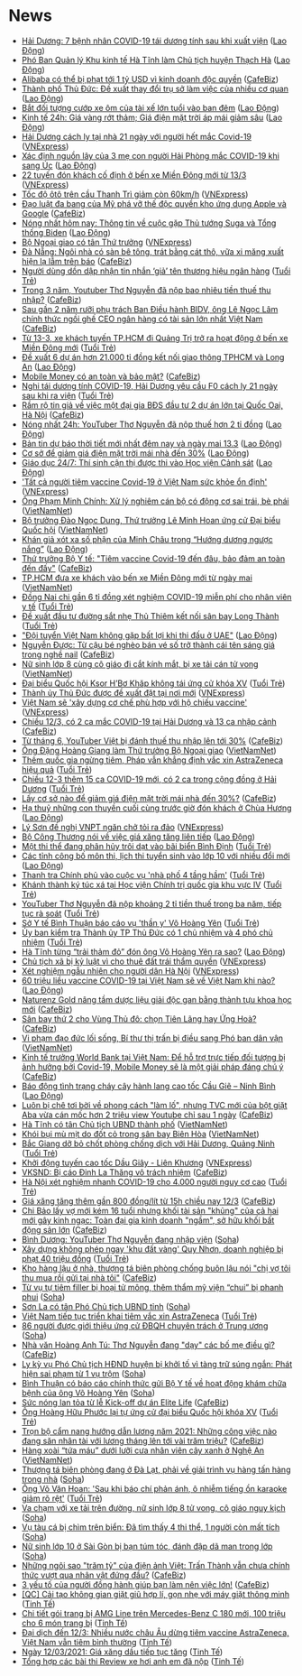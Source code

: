 # News

- [Hải Dương: 7 bệnh nhân COVID-19 tái dương tính sau khi xuất viện](https://laodong.vn/xa-hoi/hai-duong-7-benh-nhan-covid-19-tai-duong-tinh-sau-khi-xuat-vien-888606.ldo) ([Lao Động](https://laodong.vn))
- [Phó Ban Quản lý Khu kinh tế Hà Tĩnh làm Chủ tịch huyện Thạch Hà](https://laodong.vn/thoi-su/pho-ban-quan-ly-khu-kinh-te-ha-tinh-lam-chu-tich-huyen-thach-ha-888604.ldo) ([Lao Động](https://laodong.vn))
- [Alibaba có thể bị phạt tới 1 tỷ USD vì kinh doanh độc quyền](https://cafebiz.vn/alibaba-co-the-bi-phat-toi-1-ty-usd-vi-kinh-doanh-doc-quyen-20210312203500416.chn) ([CafeBiz](https://cafebiz.vn))
- [Thành phố Thủ Đức: Đề xuất thay đổi trụ sở làm việc của nhiều cơ quan](https://laodong.vn/xa-hoi/thanh-pho-thu-duc-de-xuat-thay-doi-tru-so-lam-viec-cua-nhieu-co-quan-888603.ldo) ([Lao Động](https://laodong.vn))
- [Bắt đối tượng cướp xe ôm của tài xế lớn tuổi vào ban đêm](https://laodong.vn/phap-luat/bat-doi-tuong-cuop-xe-om-cua-tai-xe-lon-tuoi-vao-ban-dem-888601.ldo) ([Lao Động](https://laodong.vn))
- [Kinh tế 24h: Giá vàng rớt thảm; Giá điện mặt trời áp mái giảm sâu](https://laodong.vn/thi-truong/kinh-te-24h-gia-vang-rot-tham-gia-dien-mat-troi-ap-mai-giam-sau-888597.ldo) ([Lao Động](https://laodong.vn))
- [Hải Dương cách ly tại nhà 21 ngày với người hết mắc Covid-19](https://vnexpress.net/hai-duong-cach-ly-tai-nha-21-ngay-voi-nguoi-het-mac-covid-19-4247762.html) ([VNExpress](https://vnexpress.net))
- [Xác định nguồn lây của 3 mẹ con người Hải Phòng mắc COVID-19 khi sang Úc](https://laodong.vn/y-te/xac-dinh-nguon-lay-cua-3-me-con-nguoi-hai-phong-mac-covid-19-khi-sang-uc-888600.ldo) ([Lao Động](https://laodong.vn))
- [22 tuyến đón khách cố định ở bến xe Miền Đông mới từ 13/3](https://vnexpress.net/22-tuyen-don-khach-co-dinh-o-ben-xe-mien-dong-moi-tu-13-3-4247738.html) ([VNExpress](https://vnexpress.net))
- [Tốc độ ôtô trên cầu Thanh Trì giảm còn 60km/h](https://vnexpress.net/toc-do-oto-tren-cau-thanh-tri-giam-con-60km-h-4247742.html) ([VNExpress](https://vnexpress.net))
- [Đạo luật đa bang của Mỹ phá vỡ thế độc quyền kho ứng dụng Apple và Google](https://cafebiz.vn/dao-luat-da-bang-cua-my-pha-vo-the-doc-quyen-kho-ung-dung-apple-va-google-20210312193818959.chn) ([CafeBiz](https://cafebiz.vn))
- [Nóng nhất hôm nay: Thông tin về cuộc gặp Thủ tướng Suga và Tổng thống Biden](https://laodong.vn/video-the-gioi/nong-nhat-hom-nay-thong-tin-ve-cuoc-gap-thu-tuong-suga-va-tong-thong-biden-888588.ldo) ([Lao Động](https://laodong.vn))
- [Bộ Ngoại giao có tân Thứ trưởng](https://vnexpress.net/bo-ngoai-giao-co-tan-thu-truong-4247765.html) ([VNExpress](https://vnexpress.net))
- [Đà Nẵng: Ngôi nhà có sàn bê tông, trát bằng cát thô, vữa xi măng xuất hiện lạ lẫm trên báo](https://cafebiz.vn/da-nang-ngoi-nha-co-san-be-tong-trat-bang-cat-tho-vua-xi-mang-xuat-hien-la-lam-tren-bao-20210312193312444.chn) ([CafeBiz](https://cafebiz.vn))
- [Người dùng dồn dập nhận tin nhắn ‘giả’ tên thương hiệu ngân hàng](https://tuoitre.vn/nguoi-dung-don-dap-nhan-tin-nhan-gia-ten-thuong-hieu-ngan-hang-2021031220125072.htm) ([Tuổi Trẻ](https://tuoitre.vn))
- [Trong 3 năm, Youtuber Thơ Nguyễn đã nộp bao nhiêu tiền thuế thu nhập?](https://cafebiz.vn/trong-3-nam-youtuber-tho-nguyen-da-nop-bao-nhieu-tien-thue-thu-nhap-20210312203946367.chn) ([CafeBiz](https://cafebiz.vn))
- [Sau gần 2 năm rưỡi phụ trách Ban Điều hành BIDV, ông Lê Ngọc Lâm chính thức ngồi ghế CEO ngân hàng có tài sản lớn nhất Việt Nam](https://cafebiz.vn/sau-gan-2-nam-ruoi-phu-trach-ban-dieu-hanh-bidv-ong-le-ngoc-lam-chinh-thuc-ngoi-ghe-ceo-ngan-hang-co-tai-san-lon-nhat-viet-nam-20210312203030622.chn) ([CafeBiz](https://cafebiz.vn))
- [Từ 13-3, xe khách tuyến TP.HCM đi Quảng Trị trở ra hoạt động ở bến xe Miền Đông mới](https://tuoitre.vn/tu-13-3-xe-khach-tuyen-tp-hcm-di-quang-tri-tro-ra-hoat-dong-o-ben-xe-mien-dong-moi-20210312200215386.htm) ([Tuổi Trẻ](https://tuoitre.vn))
- [Đề xuất 6 dự án hơn 21.000 tỉ đồng kết nối giao thông TPHCM và Long An](https://laodong.vn/xa-hoi/de-xuat-6-du-an-hon-21000-ti-dong-ket-noi-giao-thong-tphcm-va-long-an-888591.ldo) ([Lao Động](https://laodong.vn))
- [Mobile Money có an toàn và bảo mật?](https://cafebiz.vn/mobile-money-co-an-toan-va-bao-mat-20210312192257409.chn) ([CafeBiz](https://cafebiz.vn))
- [Nghi tái dương tính COVID-19, Hải Dương yêu cầu F0 cách ly 21 ngày sau khi ra viện](https://tuoitre.vn/nghi-tai-duong-tinh-covid-19-hai-duong-yeu-cau-f0-cach-ly-21-ngay-sau-khi-ra-vien-20210312193826271.htm) ([Tuổi Trẻ](https://tuoitre.vn))
- [Rầm rộ tin giả về việc một đại gia BĐS đầu tư 2 dự án lớn tại Quốc Oai, Hà Nội](https://cafebiz.vn/ram-ro-tin-gia-ve-viec-mot-dai-gia-bds-dau-tu-2-du-an-lon-tai-quoc-oai-ha-noi-20210312191421857.chn) ([CafeBiz](https://cafebiz.vn))
- [Nóng nhất 24h: YouTuber Thơ Nguyễn đã nộp thuế hơn 2 tỉ đồng](https://laodong.vn/video/nong-nhat-24h-youtuber-tho-nguyen-da-nop-thue-hon-2-ti-dong-888567.ldo) ([Lao Động](https://laodong.vn))
- [Bản tin dự báo thời tiết mới nhất đêm nay và ngày mai 13.3](https://laodong.vn/video/ban-tin-du-bao-thoi-tiet-moi-nhat-dem-nay-va-ngay-mai-133-888510.ldo) ([Lao Động](https://laodong.vn))
- [Cơ sở để giảm giá điện mặt trời mái nhà đến 30%](https://laodong.vn/video-thoi-su/co-so-de-giam-gia-dien-mat-troi-mai-nha-den-30-888596.ldo) ([Lao Động](https://laodong.vn))
- [Giáo dục 24/7: Thí sinh cận thị được thi vào Học viện Cảnh sát](https://laodong.vn/video/giao-duc-247-thi-sinh-can-thi-duoc-thi-vao-hoc-vien-canh-sat-888438.ldo) ([Lao Động](https://laodong.vn))
- ['Tất cả người tiêm vaccine Covid-19 ở Việt Nam sức khỏe ổn định'](https://vnexpress.net/tat-ca-nguoi-tiem-vaccine-covid-19-o-viet-nam-suc-khoe-on-dinh-4247759.html) ([VNExpress](https://vnexpress.net))
- [Ông Phạm Minh Chính: Xử lý nghiêm cán bộ có động cơ sai trái, bè phái](http://vietnamnet.vn/vn/thoi-su/chinh-tri/ong-pham-minh-chinh-xu-ly-nghiem-can-bo-co-dong-co-sai-trai-be-phai-719273.html) ([VietNamNet](https://vietnamnet.vn))
- [Bộ trưởng Đào Ngọc Dung, Thứ trưởng Lê Minh Hoan ứng cử Đại biểu Quốc hội](http://vietnamnet.vn/vn/thoi-su/quoc-hoi/bo-truong-dao-ngoc-dung-thu-truong-le-minh-hoan-ung-cu-dai-bieu-quoc-hoi-719277.html) ([VietNamNet](https://vietnamnet.vn))
- [Khán giả xót xa số phận của Minh Châu trong “Hướng dương ngược nắng”](https://laodong.vn/giai-tri/khan-gia-xot-xa-so-phan-cua-minh-chau-trong-huong-duong-nguoc-nang-888531.ldo) ([Lao Động](https://laodong.vn))
- [Thứ trưởng Bộ Y tế: "Tiêm vaccine Covid-19 đến đâu, bảo đảm an toàn đến đấy"](https://cafebiz.vn/thu-truong-bo-y-te-tiem-vaccine-covid-19-den-dau-bao-dam-an-toan-den-day-20210312190516325.chn) ([CafeBiz](https://cafebiz.vn))
- [TP.HCM đưa xe khách vào bến xe Miền Đông mới từ ngày mai](http://vietnamnet.vn/vn/thoi-su/an-toan-giao-thong/tp-hcm-dua-xe-khach-vao-ben-xe-mien-dong-moi-tu-ngay-mai-719276.html) ([VietNamNet](https://vietnamnet.vn))
- [Đồng Nai chi gần 6 tỉ đồng xét nghiệm COVID-19 miễn phí cho nhân viên y tế](https://tuoitre.vn/dong-nai-chi-gan-6-ti-dong-xet-nghiem-covid-19-mien-phi-cho-nhan-vien-y-te-20210312192044762.htm) ([Tuổi Trẻ](https://tuoitre.vn))
- [Đề xuất đầu tư đường sắt nhẹ Thủ Thiêm kết nối sân bay Long Thành](https://tuoitre.vn/de-xuat-dau-tu-duong-sat-nhe-thu-thiem-ket-noi-san-bay-long-thanh-20210312182015697.htm) ([Tuổi Trẻ](https://tuoitre.vn))
- [&quot;Đội tuyển Việt Nam không gặp bất lợi khi thi đấu ở UAE&quot;](https://laodong.vn/bong-da/doi-tuyen-viet-nam-khong-gap-bat-loi-khi-thi-dau-o-uae-888547.ldo) ([Lao Động](https://laodong.vn))
- [Nguyễn Được: Từ cậu bé nghèo bán vé số trở thành cái tên sáng giá trong nghề nail](https://cafebiz.vn/nguyen-duoc-tu-cau-be-ngheo-ban-ve-so-tro-thanh-cai-ten-sang-gia-trong-nghe-nail-20210310203621546.chn) ([CafeBiz](https://cafebiz.vn))
- [Nữ sinh lớp 8 cùng cô giáo đi cắt kính mắt, bị xe tải cán tử vong](http://vietnamnet.vn/vn/thoi-su/an-toan-giao-thong/nu-sinh-lop-8-cung-co-giao-di-cat-kinh-mat-bi-xe-tai-can-tu-vong-719274.html) ([VietNamNet](https://vietnamnet.vn))
- [Đại biểu Quốc hội Ksor H’Bơ Khăp không tái ứng cử khóa XV](https://tuoitre.vn/dai-bieu-quoc-hoi-ksor-hbo-khap-khong-tai-ung-cu-khoa-xv-20210312185920187.htm) ([Tuổi Trẻ](https://tuoitre.vn))
- [Thành ủy Thủ Đức được đề xuất đặt tại nơi mới](https://vnexpress.net/thanh-uy-thu-duc-duoc-de-xuat-dat-tai-noi-moi-4247716.html) ([VNExpress](https://vnexpress.net))
- [Việt Nam sẽ 'xây dựng cơ chế phù hợp với hộ chiếu vaccine'](https://vnexpress.net/viet-nam-se-xay-dung-co-che-phu-hop-voi-ho-chieu-vaccine-4247741.html) ([VNExpress](https://vnexpress.net))
- [Chiều 12/3, có 2 ca mắc COVID-19 tại Hải Dương và 13 ca nhập cảnh](https://cafebiz.vn/chieu-12-3-co-2-ca-mac-covid-19-tai-hai-duong-va-13-ca-nhap-canh-2021031219113026.chn) ([CafeBiz](https://cafebiz.vn))
- [Từ tháng 6, YouTuber Việt bị đánh thuế thu nhập lên tới 30%](https://cafebiz.vn/tu-thang-6-youtuber-viet-bi-danh-thue-thu-nhap-len-toi-30-20210312173326321.chn) ([CafeBiz](https://cafebiz.vn))
- [Ông Đặng Hoàng Giang làm Thứ trưởng Bộ Ngoại giao](http://vietnamnet.vn/vn/thoi-su/chinh-tri/ong-dang-hoang-giang-lam-thu-truong-bo-ngoai-giao-719215.html) ([VietNamNet](https://vietnamnet.vn))
- [Thêm quốc gia ngừng tiêm, Pháp vẫn khẳng định vắc xin AstraZeneca hiệu quả](https://tuoitre.vn/them-quoc-gia-ngung-tiem-phap-van-khang-dinh-vac-xin-astrazeneca-hieu-qua-20210312184053699.htm) ([Tuổi Trẻ](https://tuoitre.vn))
- [Chiều 12-3 thêm 15 ca COVID-19 mới, có 2 ca trong cộng đồng ở Hải Dương](https://tuoitre.vn/chieu-12-3-them-15-ca-covid-19-moi-co-2-ca-trong-cong-dong-o-hai-duong-20210312181203357.htm) ([Tuổi Trẻ](https://tuoitre.vn))
- [Lấy cơ sở nào để giảm giá điện mặt trời mái nhà đến 30%?](https://cafebiz.vn/lay-co-so-nao-de-giam-gia-dien-mat-troi-mai-nha-den-30-20210312173205187.chn) ([CafeBiz](https://cafebiz.vn))
- [Hạ thuỷ những con thuyền cuối cùng trước giờ đón khách ở Chùa Hương](https://laodong.vn/photo/ha-thuy-nhung-con-thuyen-cuoi-cung-truoc-gio-don-khach-o-chua-huong-888519.ldo) ([Lao Động](https://laodong.vn))
- [Lý Sơn đề nghị VNPT ngăn chở tỏi ra đảo](https://vnexpress.net/ly-son-de-nghi-vnpt-ngan-cho-toi-ra-dao-4247714.html) ([VNExpress](https://vnexpress.net))
- [Bộ Công Thương nói về việc giá xăng tăng liên tiếp](https://laodong.vn/video-thoi-su/bo-cong-thuong-noi-ve-viec-gia-xang-tang-lien-tiep-888545.ldo) ([Lao Động](https://laodong.vn))
- [Một thi thể đang phân hủy trôi dạt vào bãi biển Bình Định](https://tuoitre.vn/mot-thi-the-dang-phan-huy-troi-dat-vao-bai-bien-binh-dinh-20210312183349176.htm) ([Tuổi Trẻ](https://tuoitre.vn))
- [Các tỉnh công bố môn thi, lịch thi tuyển sinh vào lớp 10 với nhiều đổi mới](https://laodong.vn/giao-duc/cac-tinh-cong-bo-mon-thi-lich-thi-tuyen-sinh-vao-lop-10-voi-nhieu-doi-moi-888513.ldo) ([Lao Động](https://laodong.vn))
- [Thanh tra Chính phủ vào cuộc vụ 'nhà phố 4 tầng hầm'](https://tuoitre.vn/thanh-tra-chinh-phu-vao-cuoc-vu-nha-pho-4-tang-ham-20210312181232841.htm) ([Tuổi Trẻ](https://tuoitre.vn))
- [Khánh thành ký túc xá tại Học viện Chính trị quốc gia khu vực IV](https://tuoitre.vn/khanh-thanh-ky-tuc-xa-tai-hoc-vien-chinh-tri-quoc-gia-khu-vuc-iv-20210312164729982.htm) ([Tuổi Trẻ](https://tuoitre.vn))
- [YouTuber Thơ Nguyễn đã nộp khoảng 2 tỉ tiền thuế trong ba năm, tiếp tục rà soát](https://tuoitre.vn/youtuber-tho-nguyen-da-nop-khoang-2-ti-tien-thue-trong-ba-nam-tiep-tuc-ra-soat-20210312174732772.htm) ([Tuổi Trẻ](https://tuoitre.vn))
- [Sở Y tế Bình Thuận báo cáo vụ 'thần y' Võ Hoàng Yên](https://tuoitre.vn/so-y-te-binh-thuan-bao-cao-vu-than-y-vo-hoang-yen-20210312174813708.htm) ([Tuổi Trẻ](https://tuoitre.vn))
- [Ủy ban kiểm tra Thành ủy TP Thủ Đức có 1 chủ nhiệm và 4 phó chủ nhiệm](https://tuoitre.vn/uy-ban-kiem-tra-thanh-uy-tp-thu-duc-co-1-chu-nhiem-va-4-pho-chu-nhiem-20210312174004692.htm) ([Tuổi Trẻ](https://tuoitre.vn))
- [Hà Tĩnh từng “trải thảm đỏ” đón ông Võ Hoàng Yên ra sao?](https://laodong.vn/ban-doc/ha-tinh-tung-trai-tham-do-don-ong-vo-hoang-yen-ra-sao-888479.ldo) ([Lao Động](https://laodong.vn))
- [Chủ tịch xã bị kỷ luật vì cho thuê đất trái thẩm quyền](https://vnexpress.net/chu-tich-xa-bi-ky-luat-vi-cho-thue-dat-trai-tham-quyen-4247708.html) ([VNExpress](https://vnexpress.net))
- [Xét nghiệm ngẫu nhiên cho người dân Hà Nội](https://vnexpress.net/xet-nghiem-ngau-nhien-cho-nguoi-dan-ha-noi-4247684.html) ([VNExpress](https://vnexpress.net))
- [60 triệu liều vaccine COVID-19 tại Việt Nam sẽ về Việt Nam khi nào?](https://laodong.vn/infographic/60-trieu-lieu-vaccine-covid-19-tai-viet-nam-se-ve-viet-nam-khi-nao-886851.ldo) ([Lao Động](https://laodong.vn))
- [Naturenz Gold nâng tầm dược liệu giải độc gan bằng thành tựu khoa học mới](https://cafebiz.vn/naturenz-gold-nang-tam-duoc-lieu-giai-doc-gan-bang-thanh-tuu-khoa-hoc-moi-20210312165103577.chn) ([CafeBiz](https://cafebiz.vn))
- [Sân bay thứ 2 cho Vùng Thủ đô: chọn Tiên Lãng hay Ứng Hoà?](https://cafebiz.vn/san-bay-thu-2-cho-vung-thu-do-chon-tien-lang-hay-ung-hoa-20210312172433827.chn) ([CafeBiz](https://cafebiz.vn))
- [Vi phạm đạo đức lối sống, Bí thư thị trấn bị điều sang Phó ban dân vận](http://vietnamnet.vn/vn/thoi-su/vi-pha-m-da-o-du-c-lo-i-so-ng-bi-thu-thi-tra-n-bi-die-u-sang-pho-ban-da-n-van-719236.html) ([VietNamNet](https://vietnamnet.vn))
- [Kinh tế trưởng World Bank tại Việt Nam: Để hỗ trợ trực tiếp đối tượng bị ảnh hưởng bởi Covid-19, Mobile Money sẽ là một giải pháp đáng chú ý](https://cafebiz.vn/kinh-te-truong-world-bank-tai-viet-nam-de-ho-tro-truc-tiep-doi-tuong-bi-anh-huong-boi-covid-19-mobile-money-se-la-mot-giai-phap-dang-chu-y-20210312170136905.chn) ([CafeBiz](https://cafebiz.vn))
- [Báo động tình trạng cháy cây hành lang cao tốc Cầu Giẽ – Ninh Bình](https://laodong.vn/video/bao-dong-tinh-trang-chay-cay-hanh-lang-cao-toc-cau-gie--ninh-binh-888344.ldo) ([Lao Động](https://laodong.vn))
- [Luôn bị chê tơi bời về phong cách "làm lố", nhưng TVC mới của bột giặt Aba vừa cán mốc hơn 2 triệu view Youtube chỉ sau 1 ngày](https://cafebiz.vn/du-luon-bi-che-toi-boi-ve-phong-cach-quang-cao-lam-lo-va-le-the-tvc-moi-cua-bot-giat-aba-vua-can-moc-hon-2-trieu-view-youtube-chi-sau-1-ngay-20210312164013083.chn) ([CafeBiz](https://cafebiz.vn))
- [Hà Tĩnh có tân Chủ tịch UBND thành phố](http://vietnamnet.vn/vn/thoi-su/chinh-tri/ha-tinh-co-tan-chu-tich-ubnd-thanh-pho-719150.html) ([VietNamNet](https://vietnamnet.vn))
- [Khói bụi mù mịt do đốt cỏ trong sân bay Biên Hòa](http://vietnamnet.vn/vn/thoi-su/khoi-bui-mu-mit-do-dot-co-trong-san-bay-bien-hoa-719244.html) ([VietNamNet](https://vietnamnet.vn))
- [Bắc Giang dỡ bỏ chốt phòng chống dịch với Hải Dương, Quảng Ninh](https://tuoitre.vn/bac-giang-do-bo-chot-phong-chong-dich-voi-hai-duong-quang-ninh-20210312160918683.htm) ([Tuổi Trẻ](https://tuoitre.vn))
- [Khởi động tuyến cao tốc Dầu Giây - Liên Khương](https://vnexpress.net/khoi-dong-tuyen-cao-toc-dau-giay-lien-khuong-4247490.html) ([VNExpress](https://vnexpress.net))
- [VKSND: Bị cáo Đinh La Thăng vô trách nhiệm](https://cafebiz.vn/vksnd-bi-cao-dinh-la-thang-vo-trach-nhiem-20210312162052177.chn) ([CafeBiz](https://cafebiz.vn))
- [Hà Nội xét nghiệm nhanh COVID-19 cho 4.000 người nguy cơ cao](https://tuoitre.vn/ha-noi-xet-nghiem-nhanh-covid-19-cho-4-000-nguoi-nguy-co-cao-20210312155258496.htm) ([Tuổi Trẻ](https://tuoitre.vn))
- [Giá xăng tăng thêm gần 800 đồng/lít từ 15h chiều nay 12/3](https://cafebiz.vn/gia-xang-tang-them-gan-800-dong-lit-tu-15h-chieu-nay-12-3-20210312161213475.chn) ([CafeBiz](https://cafebiz.vn))
- [Chi Bảo lấy vợ mới kém 16 tuổi nhưng khối tài sản "khủng" của cả hai mới gây kinh ngạc: Toàn đại gia kinh doanh "ngầm", sở hữu khối bất động sản lớn](https://cafebiz.vn/chi-bao-lay-vo-moi-kem-16-tuoi-nhung-khoi-tai-san-khung-cua-ca-hai-moi-gay-kinh-ngac-toan-dai-gia-kinh-doanh-ngam-so-huu-khoi-bat-dong-san-lon-20210312161037536.chn) ([CafeBiz](https://cafebiz.vn))
- [Bình Dương: YouTuber Thơ Nguyễn đang nhập viện](https://soha.vn/binh-duong-youtuber-tho-nguyen-dang-nhap-vien-20210312161027704.htm) ([Soha](https://soha.vn))
- [Xây dựng không phép ngay 'khu đất vàng' Quy Nhơn, doanh nghiệp bị phạt 40 triệu đồng](https://tuoitre.vn/xay-dung-khong-phep-ngay-khu-dat-vang-quy-nhon-doanh-nghiep-bi-phat-40-trieu-dong-20210312135819036.htm) ([Tuổi Trẻ](https://tuoitre.vn))
- [Kho hàng lậu ở nhà, thượng tá biên phòng chống buôn lậu nói "chị vợ tôi thu mua rồi gửi tại nhà tôi"](https://cafebiz.vn/kho-hang-lau-o-nha-thuong-ta-bien-phong-chong-buon-lau-noi-chi-vo-toi-thu-mua-roi-gui-tai-nha-toi-20210312160721916.chn) ([CafeBiz](https://cafebiz.vn))
- [Từ vụ tự tiêm filler bị hoại tử mông, thêm thẩm mỹ viện “chui” bị phanh phui](https://soha.vn/tu-vu-tu-tiem-filler-bi-hoai-tu-mong-them-tham-my-vien-chui-bi-phanh-phui-20210312155305188.htm) ([Soha](https://soha.vn))
- [Sơn La có tân Phó Chủ tịch UBND tỉnh](https://soha.vn/son-la-co-tan-pho-chu-tich-ubnd-tinh-20210312144634571.htm) ([Soha](https://soha.vn))
- [Việt Nam tiếp tục triển khai tiêm vắc xin AstraZeneca](https://tuoitre.vn/viet-nam-tiep-tuc-trien-khai-tiem-vac-xin-astrazeneca-20210312150551756.htm) ([Tuổi Trẻ](https://tuoitre.vn))
- [86 người được giới thiệu ứng cử ĐBQH chuyên trách ở Trung ương](https://soha.vn/86-nguoi-duoc-gioi-thieu-ung-cu-dbqh-chuyen-trach-o-trung-uong-20210312135831024.htm) ([Soha](https://soha.vn))
- [Nhà văn Hoàng Anh Tú: Thơ Nguyễn đang "dạy" các bố mẹ điều gì?](https://cafebiz.vn/nha-van-hoang-anh-tu-tho-nguyen-dang-day-cac-bo-me-dieu-gi-20210312153437264.chn) ([CafeBiz](https://cafebiz.vn))
- [Ly kỳ vụ Phó Chủ tịch HĐND huyện bị khởi tố vì tàng trữ súng ngắn: Phát hiện sai phạm từ 1 vụ trộm](https://soha.vn/ly-ky-vu-pho-chu-tich-hdnd-huyen-bi-khoi-to-vi-tang-tru-sung-ngan-phat-hien-sai-pham-tu-1-vu-trom-2021031215333342.htm) ([Soha](https://soha.vn))
- [Bình Thuận có báo cáo chính thức gửi Bộ Y tế về hoạt động khám chữa bệnh của ông Võ Hoàng Yên](https://soha.vn/binh-thuan-bao-cao-chinh-thuc-bo-y-te-ve-hoat-dong-kham-chua-benh-cua-ong-vo-hoang-yen-20210312152610898.htm) ([Soha](https://soha.vn))
- [Sức nóng lan tỏa từ lễ Kick-off dự án Elite Life](https://cafebiz.vn/suc-nong-lan-toa-tu-le-kick-off-du-an-elite-life-2021031215153088.chn) ([CafeBiz](https://cafebiz.vn))
- [Ông Hoàng Hữu Phước lại tự ứng cử đại biểu Quốc hội khóa XV](https://tuoitre.vn/ong-hoang-huu-phuoc-lai-tu-ung-cu-dai-bieu-quoc-hoi-khoa-xv-20210312125316304.htm) ([Tuổi Trẻ](https://tuoitre.vn))
- [Trọn bộ cẩm nang hướng dẫn lương năm 2021: Những công việc nào đang săn nhân tài với lương tháng lên tới vài trăm triệu?](https://cafebiz.vn/tron-bo-cam-nang-huong-dan-luong-nam-2021-nhung-cong-viec-nao-dang-san-nhan-tai-voi-luong-thang-len-toi-vai-tram-trieu-20210312112700902.chn) ([CafeBiz](https://cafebiz.vn))
- [Hàng xoài “tứa máu” dưới lưỡi cưa nhân viên cây xanh ở Nghệ An](http://vietnamnet.vn/vn/thoi-su/hang-xoai-tua-mau-duoi-luoi-cua-nhan-vien-cay-xanh-o-nghe-an-719143.html) ([VietNamNet](https://vietnamnet.vn))
- [Thượng tá biên phòng đang ở Đà Lạt, phải về giải trình vụ hàng tấn hàng trong nhà](https://soha.vn/thuong-ta-bien-phong-dang-o-da-lat-phai-ve-giai-trinh-vu-hang-tan-hang-trong-nha-20210312150309839.htm) ([Soha](https://soha.vn))
- [Ông Võ Văn Hoan: 'Sau khi báo chí phản ánh, ô nhiễm tiếng ồn karaoke giảm rõ rệt'](https://tuoitre.vn/ong-vo-van-hoan-sau-khi-bao-chi-phan-anh-o-nhiem-tieng-on-karaoke-giam-ro-ret-20210312140726598.htm) ([Tuổi Trẻ](https://tuoitre.vn))
- [Va chạm với xe tải trên đường, nữ sinh lớp 8 tử vong, cô giáo nguy kịch](https://soha.vn/va-cham-voi-xe-tai-tren-duong-nu-sinh-lop-8-tu-vong-co-giao-nguy-kich-20210312145018569.htm) ([Soha](https://soha.vn))
- [Vụ tàu cá bị chìm trên biển: Đã tìm thấy 4 thi thể, 1 người còn mất tích](https://soha.vn/vu-tau-ca-bi-chim-tren-bien-da-tim-thay-4-thi-the-1-nguoi-con-mat-tich-20210312141306196.htm) ([Soha](https://soha.vn))
- [Nữ sinh lớp 10 ở Sài Gòn bị bạn túm tóc, đánh đập dã man trong lớp](https://soha.vn/nu-sinh-lop-10-o-sai-gon-bi-ban-tum-toc-danh-dap-da-man-trong-lop-2021031214220974.htm) ([Soha](https://soha.vn))
- [Những ngôi sao "trăm tỷ" của điện ảnh Việt: Trấn Thành vẫn chưa chính thức vượt qua nhân vật đứng đầu?](https://cafebiz.vn/nhung-ngoi-sao-tram-ty-cua-dien-anh-viet-tran-thanh-van-chua-chinh-thuc-vuot-qua-nhan-vat-dung-dau-20210312144841627.chn) ([CafeBiz](https://cafebiz.vn))
- [3 yếu tố của người đồng hành giúp bạn làm nên việc lớn!](https://cafebiz.vn/3-yeu-to-cua-nguoi-dong-hanh-giup-ban-lam-nen-viec-lon-20210312110442815.chn) ([CafeBiz](https://cafebiz.vn))
- [[QC] Cải tạo không gian giặt giũ hợp lí, gọn nhẹ với máy giặt thông minh](https://tinhte.vn/thread/qc-cai-tao-khong-gian-giat-giu-hop-li-gon-nhe-voi-may-giat-thong-minh.3291704/) ([Tinh Tế](https://tinhte.vn))
- [Chi tiết gói trang bị AMG Line trên Mercedes-Benz C 180 mới, 100 triệu cho 6 món trang bị](https://tinhte.vn/thread/chi-tiet-goi-trang-bi-amg-line-tren-mercedes-benz-c-180-moi-100-trieu-cho-6-mon-trang-bi.3291690/) ([Tinh Tế](https://tinhte.vn))
- [Đại dịch đến 12/3: Nhiều nước châu Âu dừng tiêm vaccine AstraZeneca, Việt Nam vẫn tiêm bình thường](https://tinhte.vn/thread/dai-dich-den-12-3-nhieu-nuoc-chau-au-dung-tiem-vaccine-astrazeneca-viet-nam-van-tiem-binh-thuong.3292172/) ([Tinh Tế](https://tinhte.vn))
- [Ngày 12/03/2021: Giá xăng dầu tiếp tục tăng](https://tinhte.vn/thread/ngay-12-03-2021-gia-xang-dau-tiep-tuc-tang.3292181/) ([Tinh Tế](https://tinhte.vn))
- [Tổng hợp các bài thi Review xe hơi anh em đã nộp](https://tinhte.vn/thread/tong-hop-cac-bai-thi-review-xe-hoi-anh-em-da-nop.3291588/) ([Tinh Tế](https://tinhte.vn))
